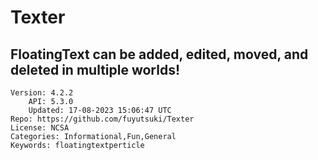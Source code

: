 # Texter
## FloatingText can be added, edited, moved, and deleted in multiple worlds!
```properties
Version: 4.2.2
    API: 5.3.0
    Updated: 17-08-2023 15:06:47 UTC
Repo: https://github.com/fuyutsuki/Texter
License: NCSA
Categories: Informational,Fun,General
Keywords: floatingtextperticle
```